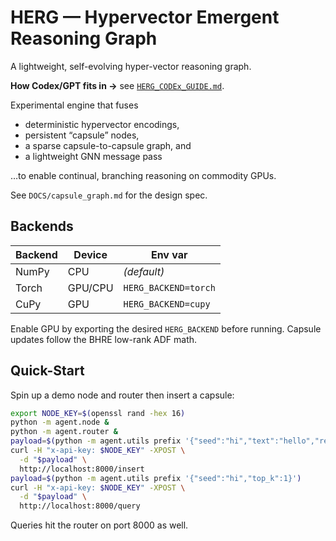 # HERG — Hypervector Emergent Reasoning Graph

A lightweight, self-evolving hyper-vector reasoning graph.

**How Codex/GPT fits in →** see [`HERG_CODEx_GUIDE.md`](HERG_CODEx_GUIDE.md).

Experimental engine that fuses
* deterministic hypervector encodings,
* persistent “capsule” nodes,
* a sparse capsule-to-capsule graph, and
* a lightweight GNN message pass

…to enable continual, branching reasoning on commodity GPUs.

See `DOCS/capsule_graph.md` for the design spec.

## Backends

| Backend | Device | Env var |
|---------|--------|---------|
| NumPy   | CPU    | *(default)* |
| Torch   | GPU/CPU| `HERG_BACKEND=torch` |
| CuPy    | GPU    | `HERG_BACKEND=cupy` |

Enable GPU by exporting the desired `HERG_BACKEND` before running. Capsule updates follow the BHRE low-rank ADF math.

## Quick-Start

Spin up a demo node and router then insert a capsule:

```bash
export NODE_KEY=$(openssl rand -hex 16)
python -m agent.node &
python -m agent.router &
payload=$(python -m agent.utils prefix '{"seed":"hi","text":"hello","reward":0.1}')
curl -H "x-api-key: $NODE_KEY" -XPOST \
  -d "$payload" \
  http://localhost:8000/insert
payload=$(python -m agent.utils prefix '{"seed":"hi","top_k":1}')
curl -H "x-api-key: $NODE_KEY" -XPOST \
  -d "$payload" \
  http://localhost:8000/query
```

Queries hit the router on port 8000 as well.
